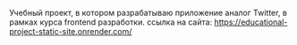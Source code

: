 Учебный проект, в котором разрабатываю приложение аналог Twitter, в рамках курса frontend разработки. ссылка на сайта: https://educational-project-static-site.onrender.com/